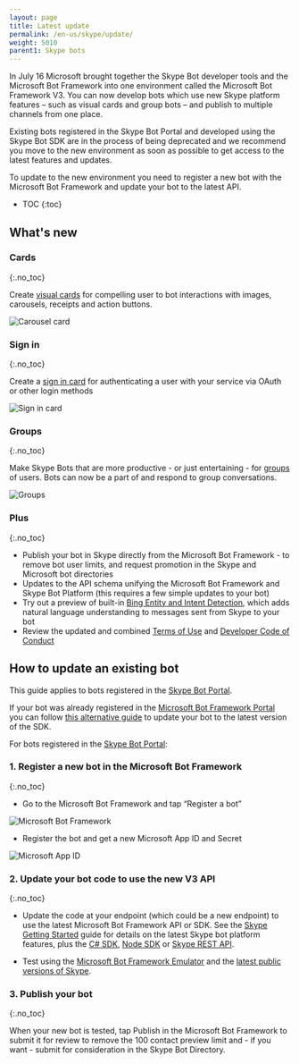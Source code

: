 ```yaml
---
layout: page
title: Latest update
permalink: /en-us/skype/update/
weight: 5010
parent1: Skype bots
---
```


In July 16 Microsoft brought together the Skype Bot developer tools and the Microsoft Bot Framework into one environment called the Microsoft Bot Framework V3. You can now develop bots which use new Skype platform features – such as visual cards and group bots – and publish to multiple channels from one place.

Existing bots registered in the Skype Bot Portal and developed using the Skype Bot SDK are in the process of being deprecated and we recommend you move to the new environment as soon as possible to get access to the latest features and updates.

To update to the new environment you need to register a new bot with the Microsoft Bot Framework and update your bot to the latest API.

* TOC
{:toc}

## What's new

### Cards
{:.no_toc}

Create [visual cards](/en-us/skype/getting-started/#navtitle) for compelling user to bot interactions with images, carousels, receipts and action buttons.

![Carousel card](/en-us/images/skype/skype-bot-carousel-card.png)

### Sign in
{:.no_toc}

Create a [sign in card](/en-us/skype/getting-started/#navtitle) for authenticating a user with your service via OAuth or other login methods

![Sign in card](/en-us/images/skype/skype-bot-signin-card.png)

### Groups
{:.no_toc}

Make Skype Bots that are more productive - or just entertaining - for [groups](/en-us/skype/getting-started/#groups) of users.  Bots can now be a part of and respond to group conversations.

![Groups](/en-us/images/skype/skype-bot-at-mention.png)

### Plus
{:.no_toc}

* Publish your bot in Skype directly from the Microsoft Bot Framework - to remove bot user limits, and request promotion in the Skype and Microsoft bot directories
* Updates to the API schema unifying the Microsoft Bot Framework and Skype Bot Platform (this requires a few simple updates to your bot)
* Try out a preview of built-in [Bing Entity and Intent Detection](/en-us/skype/getting-started/#bing-entity-and-intent-detection-preview), which adds natural language understanding to messages sent from Skype to your bot
* Review the updated and combined [Terms of Use](https://aka.ms/bf-terms) and [Developer Code of Conduct](https://aka.ms/bf-conduct)

## How to update an existing bot

This guide applies to bots registered in the [Skype Bot Portal](https://developer.microsoft.com/en-us/skype/bots).

If your bot was already registered in the [Microsoft Bot Framework Portal](https://dev.botframework.com/) you can follow [this alternative guide](https://aka.ms/bf-migrate) to update your bot to the latest version of the SDK.

For bots registered in the [Skype Bot Portal](https://developer.microsoft.com/en-us/skype/bots):

### 1. Register a new bot in the Microsoft Bot Framework
{:.no_toc}

* Go to the Microsoft Bot Framework and tap “Register a bot”

![Microsoft Bot Framework](/en-us/images/skype/bot-framework.png)

* Register the bot and get a new Microsoft App ID and Secret

![Microsoft App ID](/en-us/images/skype/bot-framework-app-id.png)

### 2. Update your bot code to use the new V3 API
{:.no_toc}

* Update the code at your endpoint (which could be a new endpoint) to use the latest Microsoft Bot Framework API or SDK. See the [Skype Getting Started](/en-us/skype/getting-started) guide for details on the latest Skype bot platform features, plus the [C# SDK](/en-us/csharp/builder/sdkreference/index.html), [Node SDK](/en-us/node/builder/overview/#navtitle) or [Skype REST API](/en-us/skype/chat/#navtitle).

* Test using the [Microsoft Bot Framework Emulator](en-us/tools/bot-framework-emulator/) and the [latest public versions of Skype](http://www.skype.com/go/download).

### 3. Publish your bot
{:.no_toc}

When your new bot is tested, tap Publish in the Microsoft Bot Framework to submit it for review to remove the 100 contact preview limit and - if you want - submit for consideration in the Skype Bot Directory.
